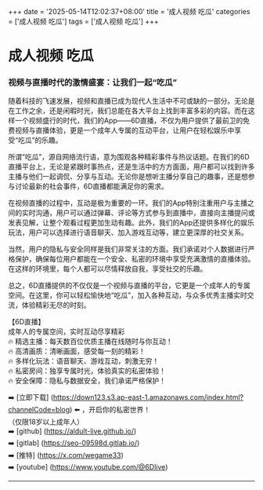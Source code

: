 +++
date = '2025-05-14T12:02:37+08:00'
title = '成人视频 吃瓜'
categories = ['成人视频 吃瓜']
tags = ['成人视频 吃瓜']
+++

# 成人视频 吃瓜

### 视频与直播时代的激情盛宴：让我们一起“吃瓜”

随着科技的飞速发展，视频和直播已成为现代人生活中不可或缺的一部分。无论是在工作之余，还是闲暇时光，我们总能在各大平台上找到丰富多彩的内容。而在这样一个视频盛行的时代，我们的App——6D直播，不仅为用户提供了最前卫的免费视频与直播体验，更是一个成年人专属的互动平台，让用户在轻松娱乐中享受“吃瓜”的乐趣。

所谓“吃瓜”，源自网络流行语，意为围观各种精彩事件与热议话题。在我们的6D直播平台上，无论是紧跟时事热点，还是生活中的方方面面，用户都可以找到许多主播与他们一起调侃、分享与互动。无论你是想听主播分享自己的趣事，还是想参与讨论最新的社会事件，6D直播都能满足你的需求。

在视频直播的过程中，互动是极为重要的一环。我们的App特别注重用户与主播之间的实时沟通，用户可以通过弹幕、评论等方式参与到直播中，直接向主播提问或发表见解，让整个观看过程更加生动有趣。此外，我们的App还提供多样化的娱乐玩法，用户可以选择进行语音聊天、加入游戏互动等，建立更深厚的社交关系。

当然，用户的隐私与安全同样是我们非常关注的方面。我们承诺对个人数据进行严格保护，确保每位用户都能在一个安全、私密的环境中享受充满激情的直播体验。在这样的环境里，每个人都可以尽情释放自我，享受社交的乐趣。

总之，6D直播提供的不仅仅是一个视频与直播的平台，它更是一个成年人的专属空间。在这里，你可以轻松愉快地“吃瓜”，加入各种互动，与众多优秀主播实时交流，体验精彩无尽的时刻。

【6D直播】  
成年人的专属空间，实时互动尽享精彩  
🔥 精选主播：每天数百位优质主播在线随时与你互动！  
🔥 高清画质：清晰画面，感受每一刻的精彩！  
🔥 多样化玩法：语音聊天、游戏互动，刺激无穷！  
🔥 私密房间：独享专属时光，体验真实的私密体验！  
🔥 安全保障：隐私与数据安全，我们承诺严格保护！  

➡️ [立即下载] (https://down123.s3.ap-east-1.amazonaws.com/index.html?channelCode=blog) ⬅️ ，开启你的私密世界！  
（仅限18岁以上成年人）  
➡️ [github] (https://aldult-live.github.io/)  
➡️ [gitlab] (https://seo-09598d.gitlab.io/)  
➡️ [推特] (https://x.com/wegame33)  
➡️ [youtube] (https://www.youtube.com/@6Dlive)  

---
